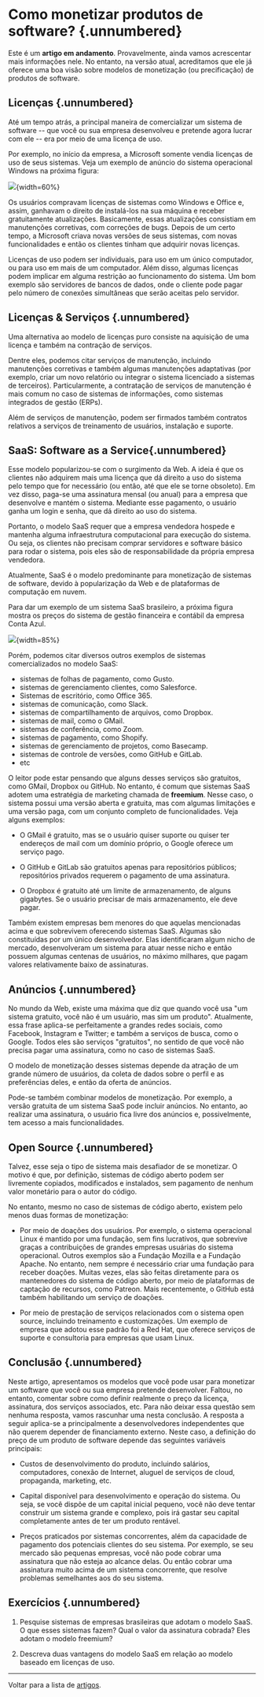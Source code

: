
# Como monetizar produtos de software? {.unnumbered}

Este é um **artigo em andamento**. Provavelmente, ainda vamos acrescentar mais
informações nele. No entanto, na versão atual, acreditamos que ele já
oferece uma boa visão sobre modelos de monetização (ou precificação) de
produtos de software.

## Licenças {.unnumbered}

Até um tempo atrás, a principal maneira de comercializar um sistema
de software -- que você ou sua empresa desenvolveu e pretende agora
lucrar com ele -- era por meio de uma licença de uso. 

Por exemplo, no início da empresa, a Microsoft somente vendia licenças
de uso de seus sistemas. Veja um exemplo de anúncio do sistema
operacional Windows na próxima figura:

![](./figs/windows10.png){width=60%}


Os usuários compravam licenças de sistemas como
Windows e Office e, assim, ganhavam o direito de instalá-los na 
sua máquina e receber gratuitamente atualizações. Basicamente, 
essas atualizações consistiam em manutenções corretivas, com correções de bugs. 
Depois de um certo tempo, a Microsoft criava novas versões de seus sistemas, 
com novas funcionalidades e então os clientes tinham que adquirir novas
licenças.

Licenças de uso podem ser individuais, para uso em um único computador, ou
para uso em mais de um computador. Além disso, algumas licenças podem
implicar em alguma restrição ao funcionamento do sistema. Um bom exemplo
são servidores de bancos de dados, onde o cliente pode pagar pelo número
de conexões simultâneas que serão aceitas pelo servidor.


## Licenças & Serviços {.unnumbered}

Uma alternativa ao modelo de licenças puro consiste na aquisição
de uma licença e também na contração de serviços. 

Dentre eles, podemos citar serviços de manutenção, incluindo 
manutenções corretivas e também algumas manutenções adaptativas (por
exemplo, criar um novo relatório ou integrar o sistema licenciado a sistemas 
de terceiros). Particularmente, a contratação de serviços de manutenção 
é mais comum no caso de sistemas de informações, como sistemas 
integrados de gestão (ERPs).

Além de serviços de manutenção, podem ser firmados também contratos
relativos a serviços de treinamento de usuários, instalação e suporte.

## SaaS: Software as a Service{.unnumbered}

Esse modelo popularizou-se com o surgimento da Web. 
A ideia é que os clientes não adquirem
mais uma licença que dá direito a uso do sistema pelo tempo que
for necessário (ou então, até que ele se torne obsoleto). 
Em vez disso, paga-se uma assinatura mensal (ou anual) para a empresa
que desenvolve e mantém o sistema. Mediante esse pagamento, o usuário
ganha um login e senha, que dá direito ao uso do sistema.

Portanto, o modelo SaaS requer que a empresa vendedora
hospede e mantenha alguma infraestrutura computacional para execução
do sistema. Ou seja, os clientes não precisam comprar 
servidores e software básico para rodar o sistema, pois eles 
são de responsabilidade da própria empresa vendedora. 

Atualmente, SaaS é o modelo predominante para monetização de sistemas
de software, devido à popularização da Web e de plataformas de 
computação em nuvem. 

Para dar um exemplo de um sistema SaaS brasileiro, a próxima 
figura mostra os preços do sistema de gestão financeira 
e contábil da empresa Conta Azul.

![](./figs/conta-azul.png){width=85%}

Porém, podemos citar diversos outros exemplos de sistemas 
comercializados no modelo SaaS:

* sistemas de folhas de pagamento, como Gusto.
* sistemas de gerenciamento clientes, como Salesforce.
* Sistemas de escritório, como Office 365.
* sistemas de comunicação, como Slack.
* sistemas de compartilhamento de arquivos, como Dropbox.
* sistemas de mail, como o GMail.
* sistemas de conferência, como Zoom.
* sistemas de pagamento, como Shopify.
* sistemas de gerenciamento de projetos, como Basecamp.
* sistemas de controle de versões, como GitHub e GitLab.
* etc

O leitor pode estar pensando que alguns desses serviços são gratuitos,
como GMail, Dropbox ou GitHub. No entanto, é comum que sistemas SaaS
adotem uma estratégia de marketing chamada de **freemium**. Nesse
caso, o sistema possui uma versão aberta e gratuita, mas com algumas
limitações e uma versão paga, com um conjunto completo de funcionalidades.
Veja alguns exemplos:

* O GMail é gratuito, mas se o usuário quiser suporte ou quiser
ter endereços de mail com um domínio próprio, o Google oferece um serviço pago.

* O GitHub e GitLab são gratuitos apenas para repositórios públicos; 
repositórios privados requerem o pagamento de uma assinatura. 

* O Dropbox  é gratuito até um limite de armazenamento, de alguns gigabytes. 
Se o usuário precisar de mais armazenamento, ele deve pagar.


Também existem empresas bem menores do que aquelas mencionadas acima e que 
sobrevivem oferecendo sistemas SaaS. Algumas são constituídas por um único desenvolvedor.
Elas identificaram algum nicho de mercado, desenvolveram
um sistema para atuar nesse nicho e então possuem algumas centenas
de usuários, no máximo milhares, que pagam valores relativamente
baixo de assinaturas. 

## Anúncios {.unnumbered}

No mundo da Web, existe uma máxima que diz que quando você usa
"um sistema gratuito, você não é um usuário, mas sim um produto". 
Atualmente, essa frase aplica-se perfeitamente a grandes redes sociais, como 
Facebook, Instagram e Twitter; e também a serviços de busca, como o Google. 
Todos eles são serviços "gratuitos", no sentido de que você não precisa pagar 
uma assinatura, como no caso de sistemas SaaS.

O modelo de monetização desses sistemas depende da atração de um grande 
número de usuários, da coleta de dados sobre o perfil e as preferências 
deles, e então da oferta de anúncios.

Pode-se também combinar modelos de monetização. Por exemplo, a versão
gratuita de um sistema SaaS pode incluir anúncios. No entanto, ao realizar
uma assinatura, o usuário fica livre dos anúncios e, possivelmente, 
tem acesso a mais funcionalidades.


## Open Source {.unnumbered}

Talvez, esse seja o tipo de sistema mais desafiador de se monetizar.
O motivo é que, por definição, sistemas de código aberto podem ser
livremente copiados, modificados e instalados, sem pagamento de nenhum
valor monetário para o autor do código.

No entanto, mesmo no caso de sistemas de código aberto, existem pelo
menos duas formas de monetização:

* Por meio de doações dos usuários. Por exemplo, o sistema operacional
Linux é mantido por uma fundação, sem fins lucrativos, que sobrevive
graças a contribuições de grandes empresas usuárias do sistema operacional.
Outros exemplos são a Fundação Mozilla e a Fundação Apache. No entanto,
nem sempre é necessário criar uma fundação para receber doações. Muitas
vezes, elas são feitas diretamente para os mantenedores do sistema
de código aberto, por meio de plataformas de captação de recursos, como
Patreon. Mais recentemente, o GitHub está também habilitando um
serviço de doações.

* Por meio de prestação de serviços relacionados com o sistema open source,
incluindo treinamento e customizações. Um exemplo de empresa que adotou
esse padrão foi a Red Hat, que oferece serviços de suporte e consultoria
para empresas que usam Linux.


## Conclusão {.unnumbered}

Neste artigo, apresentamos os modelos que você pode usar para monetizar
um software que você ou sua empresa pretende desenvolver. Faltou, no 
entanto, comentar sobre como definir realmente o preço da licença,
assinatura, dos serviços associados, etc. Para não deixar essa questão
sem nenhuma resposta, vamos rascunhar uma nesta conclusão.
A resposta a seguir aplica-se a principalmente a desenvolvedores independentes 
que não querem depender de financiamento externo. Neste caso, 
a definição do preço de um produto de software
depende das seguintes variáveis principais:

* Custos de desenvolvimento do produto, incluindo salários, 
computadores, conexão de Internet, aluguel de serviços de cloud, 
propaganda, marketing, etc.

* Capital disponível para desenvolvimento e operação do sistema. Ou seja, 
se você dispõe de um capital inicial pequeno, você não deve tentar 
construir um sistema grande e complexo, pois irá
gastar seu capital completamente antes de ter um produto rentável.

* Preços praticados por sistemas concorrentes, além da capacidade de 
pagamento dos potenciais clientes do seu sistema. Por exemplo, se 
seu mercado são pequenas empresas, você não pode cobrar uma assinatura 
que não esteja ao alcance delas. Ou então cobrar uma assinatura muito acima
de um sistema concorrente, que resolve problemas semelhantes aos do
seu sistema.


## Exercícios {.unnumbered}

1. Pesquise sistemas de empresas brasileiras que adotam o modelo SaaS.
O que esses sistemas fazem? Qual o valor da assinatura cobrada?
Eles adotam o modelo freemium?

2. Descreva duas vantagens do modelo SaaS em relação ao modelo baseado em 
licenças de uso.


* * * 

Voltar para a lista de [artigos](./artigos.html).
